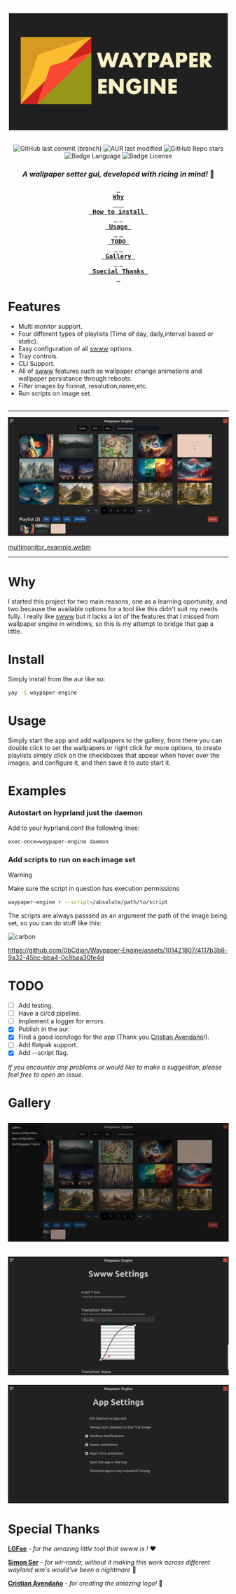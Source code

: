 <div align="center">
  <img src="./readme_files/Waypaper_Engine.png" width="500px" alt="banner"/>

![GitHub last commit (branch)](https://img.shields.io/github/last-commit/0bCdian/Waypaper-Engine/main?style=for-the-badge&logo=git&color=%2389B482)
![AUR last modified](https://img.shields.io/aur/last-modified/waypaper-engine?style=for-the-badge&logo=arch-linux&color=%23438287)
![GitHub Repo stars](https://img.shields.io/github/stars/0bCdian/Waypaper-Engine?style=for-the-badge&logo=github&color=%232AAEA3)
![Badge Language](https://img.shields.io/github/languages/top/0bCdian/Waypaper-Engine?style=for-the-badge&logo=typescript)
![Badge License](https://img.shields.io/github/license/0bCdian/Waypaper-Engine?style=for-the-badge&logo=gnu)

### _A wallpaper setter gui, developed with ricing in mind!_ 🍚

**[<kbd> <br> Why <br>  </kbd>](#why)**
**[<kbd> <br> How to install <br> </kbd>](#install)**
**[<kbd> <br> Usage <br> </kbd>](#usage)**
**[<kbd> <br> TODO <br> </kbd>](#todo)**
**[<kbd> <br> Gallery <br> </kbd>](#gallery)**
**[<kbd> <br> Special Thanks <br> </kbd>](#special-thanks)**

</div>

# Features

-   Multi monitor support.
-   Four different types of playlists (Time of day, daily,interval based or static).
-   Easy configuration of all [swww](https://github.com/Horus645/swww) options.
-   Tray controls.
-   CLI Support.
-   All of [swww](https://github.com/Horus645/swww) features such as wallpaper change animations and wallpaper persistance through reboots.
-   Filter images by format, resolution,name,etc.
-   Run scripts on image set.
    <br>
    <br>

---

![screenshot](./readme_files/gallery.png)

[multimonitor_example.webm](https://github.com/0bCdian/Waypaper-Engine/assets/101421807/3e502407-6f35-48ea-af7e-73d42b88c9ba)

---

# Why

I started this project for two main reasons, one as a learning oportunity, and two because the available options for a tool like this didn't suit my needs fully. I really like [swww](https://github.com/Horus645/swww) but it lacks a lot of the features that I missed from wallpaper engine in windows, so this is my attempt to bridge that gap a little.

# Install

Simply install from the aur like so:

```bash
yay -S waypaper-engine
```

# Usage

Simply start the app and add wallpapers to the gallery, from there you can double click to set the wallpapers or right click for more options, to create playlists simply click on the checkboxes that appear when hover over the images, and configure it, and then save it to auto start it.

# Examples

### Autostart on hyprland just the daemon

Add to your hyprland.conf the following lines:

```bash
exec-once=waypaper-engine daemon
```

### Add scripts to run on each image set

> [!WARNING]
> Make sure the script in question has execution permissions

```bash
waypaper-engine r --script=/absolute/path/to/script
```

The scripts are always passsed as an argument the path of the image being set, so you can do stuff like this:

![carbon](https://github.com/0bCdian/Waypaper-Engine/assets/101421807/c594babf-198a-47a0-8dce-5fd8d64b862c)

https://github.com/0bCdian/Waypaper-Engine/assets/101421807/4117b3b8-9a32-45bc-bba4-0c8baa30fe4d

# TODO

-   [ ] Add testing.
-   [ ] Have a ci/cd pipeline.
-   [ ] Implement a logger for errors.
-   [x] Publish in the aur.
-   [x] Find a good icon/logo for the app (Thank you [Cristian Avendaño](https://github.com/c-avendano)!).
-   [ ] Add flatpak support.
-   [x] Add --script flag.

_If you encounter any problems or would like to make a suggestion, please feel free to open an issue_.

# Gallery

## ![screenshot](./readme_files/sidebar.png)

## ![screenshot](./readme_files/swww_settings.png)

![screenshot](./readme_files/app_settings.png)

# Special Thanks

**[LGFae](https://github.com/LGFae)** - _for the amazing little tool that swww is !_ ❤️

**[Simon Ser](https://git.sr.ht/~emersion/)** - _for wlr-randr, without it making this work across different wayland wm's would've been a nightmare_ 🥲

**[Cristian Avendaño](https://github.com/c-avendano)** - _for creating the amazing logo!_ 💪
